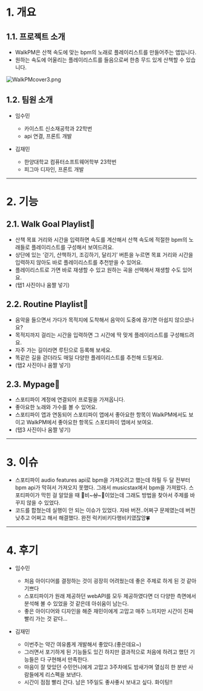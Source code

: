 # 1.  개요

## 1.1. 프로젝트 소개

- WalkPM은 산책 속도에 맞는 bpm의 노래로 플레이리스트를 만들어주는 앱입니다.
- 원하는 속도에 어울리는 플레이리스트를 들음으로써 한층 무드 있게 산책할 수 있습니다.

![WalkPMcover3.png](https://prod-files-secure.s3.us-west-2.amazonaws.com/f6cb388f-3934-47d6-9928-26d2e10eb0fc/f94a97c1-1a2c-4ca1-a01c-af4cbc19cc32/8475dc30-d6e3-446a-bd70-c4114306e29e.png)

## 1.2. 팀원 소개

- 임수민
    - 카이스트 신소재공학과 22학번
    - api 연결, 프론트 개발

- 김재민
    - 한양대학교 컴퓨터소프트웨어학부 23학번
    - 피그마 디자인, 프론트 개발
    

---

# 2. 기능

## 2.1. Walk Goal Playlist🦶

- 산책 목표 거리와 시간을 입력하면 속도를 계산해서 산책 속도에 적절한 bpm의 노래들로 플레이리스트를 구성해서 보여드려요.
- 상단에 있는 ‘걷기, 산책하기, 조깅하기, 달리기’ 버튼을 누르면 목표 거리와 시간을 입력하지 않아도 바로 플레이리스트를 추천받을 수 있어요.
- 플레이리스트로 가면 바로 재생할 수 있고 원하는 곡을 선택해서 재생할 수도 있어요.
- (탭1 사진이나 움짤 넣기)

## 2.2. Routine Playlist🔁

- 음악을 들으면서 가다가 목적지에 도착해서 음악이 도중에 끊기면 아쉽지 않으셨나요?
- 목적지까지 걸리는 시간을 입력하면 그 시간에 딱 맞게 플레이리스트를 구성해드려요.
- 자주 가는 길이라면 루틴으로 등록해 보세요.
- 똑같은 길을 걷더라도 매일 다양한 플레이리스트를 추천해 드릴게요.
- (탭2 사진이나 움짤 넣기)

## 2.3. Mypage👤

- 스포티파이 계정에 연결되어 프로필을 가져옵니다.
- 좋아요한 노래와 가수를 볼 수 있어요.
- 스포티파이 앱과 연동되어 스포티파이 앱에서 좋아요한 항목이 WalkPM에서도 보이고 WalkPM에서 좋아요한 항목도 스포티파이 앱에서 보여요.
- (탭3 사진이나 움짤 넣기)

---

# 3. 이슈

- 스포티파이 audio features api로 bpm을 가져오려고 했는데 하필 두 달 전부터 bpm api가 막혀서 가져오지 못했다. 그래서 musicstax에서 bpm을 가져왔다. 스포티파이가 막힌 걸 알았을 때 🚨비~~~상~~~🚨이었는데 그래도 방법을 찾아서 주제를 바꾸지 않을 수 있었다.
- 코드를 합쳤는데 실행이 안 되는 이슈가 있었다. 자바 버전..어쩌구 문제였는데 버전 낮추고 어쩌고 해서 해결했다. 완전 럭키비키다행비키였잖앙🍀

---

# 4. 후기

- 임수민
    - 처음 아이디어를 결정하는 것이 굉장히 어려웠는데 좋은 주제로 하게 된 것 같아 기쁘다
    - 스포티파이가 원래 제공하던 webAPI를 모두 제공하였다면 더 다양한 측면에서 분석해 볼 수 있었을 것 같은데 아쉬움이 남는다.
    - 좋은 아이디어와 디자인을 해준 재민이에게 고맙고 매주 느끼지만 시간이 진짜 빨리 가는 것 같다…
    

- 김재민
    - 이번주는 약간 여유롭게 개발해서 좋았다.(좋은데요~)
    - 그러면서 포기하게 된 기능들도 있긴 하지만 결과적으로 처음에 하려고 했던 기능들은 다 구현해서 만족한다.
    - 마음이 잘 맞았던 수민언니에게 고맙고 3주차에도 밤새가며 열심히 한 분반 사람들에게 리스펙을 보낸다.
    - 시간이 점점 빨리 간다. 남은 1주일도 좋사좋시 보내고 싶다. 화이팅!!
